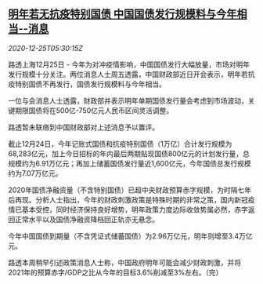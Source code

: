 <!--1608875633000-->
[明年若无抗疫特别国债 中国国债发行规模料与今年相当--消息](https://cn.reuters.com/article/china-treasury-bond-outlook-1225-idCNKBS28Z0AA)
------

<div><i>2020-12-25T05:30:15Z</i></div><p>路透上海12月25日 - 今年为对冲疫情影响，中国国债发行大幅放量，市场对明年发行规模十分关注。两位消息人士周五透露，中国财政部近日开会表示，明年若抗疫特别国债不再发行，国债发行规模料与今年相当。</p><p>一位与会消息人士透露，财政部并表示明年单期国债发行量会考虑到市场波动，关键期限国债将在500亿-750亿元人民币区间灵活调整。</p><p>路透暂未联络到中国财政部对上述消息予以置评。</p><p>截止12月24日，今年记账式国债和抗疫特别国债（1万亿）合计发行规模为68,283亿元，加上今日招标的年内最后两期贴现国债800亿元的计划发行量，总规模约为6.91万亿元；再加上储蓄国债发行量近1,600亿元，今年国债总发行规模约为7.07万亿元。</p><p>2020年国债净融资量（不含特别国债）已超中央财政预算赤字规模，为时隔七年后再现。分析人士指出，今年的财政刺激政策是特殊时期的非常之策，国内新冠疫情已基本受控，同时经济保持良好增势，明年政策力度边际收敛势属必然，赤字返回正常水平以及国债净融资降档回正轨亦无悬念。</p><p>今年中国国债到期量（不含凭证式储蓄国债）为2.96万亿元，明年则增至3.4万亿元。</p><p>路透本周稍早引述政策消息人士称，中国政府明年可能会减少财政刺激，并将2021年的预算赤字/GDP之比从今年的目标3.6%削减至3%左右。（完）</p>
